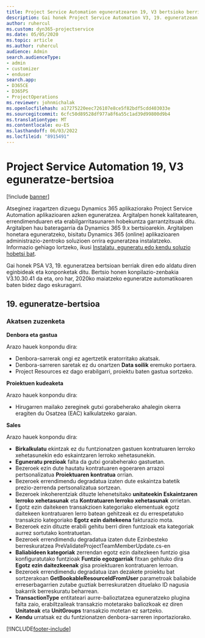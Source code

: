 ```yaml
---
title: Project Service Automation eguneratzearen 19, V3 bertsioko berrikuntzak edo aldaketak
description: Gai honek Project Service Automation V3, 19. eguneratzean erabilgarri dauden eginbideak eta konponketak ditu.
author: ruhercul
ms.custom: dyn365-projectservice
ms.date: 05/05/2020
ms.topic: article
ms.author: ruhercul
audience: Admin
search.audienceType:
- admin
- customizer
- enduser
search.app:
- D365CE
- D365PS
- ProjectOperations
ms.reviewer: johnmichalak
ms.openlocfilehash: a17275220eec726107e8ce5f82bdf5cdd403033e
ms.sourcegitcommit: 6cfc50d89528df977a8f6a55c1ad39d99800d9b4
ms.translationtype: MT
ms.contentlocale: eu-ES
ms.lasthandoff: 06/03/2022
ms.locfileid: "8915491"
---
```

# <a name="project-service-automation-update-release-19-v3"></a>Project Service Automation 19, V3 eguneratze-bertsioa

[!include [banner](../includes/psa-now-project-operations.md)]

Atseginez iragartzen dizuegu Dynamics 365 aplikaziorako Project Service Automation aplikazioaren azken eguneratzea. Argitalpen honek kalitatearen, errendimenduaren eta erabilgarritasunaren hobekuntza garrantzitsuak ditu. Argitalpen hau bateragarria da Dynamics 365 9.x bertsioarekin. Argitalpen honetara eguneratzeko, bisitatu Dynamics 365 (online) aplikazioaren administrazio-zentroko soluzioen orrira eguneratzea instalatzeko. Informazio gehiago lortzeko, ikusi [Instalatu, eguneratu edo kendu soluzio hobetsi bat](/power-platform/admin/install-remove-preferred-solution).

Gai honek PSA V3, 19. eguneratzea bertsioan berriak diren edo aldatu diren eginbideak eta konponketak ditu. Bertsio honen konpilazio-zenbakia V3.10.30.41 da eta, oro har, 2020ko maiatzeko eguneratze automatikoaren baten bidez dago eskuragarri.

## <a name="update-release-19"></a>19. eguneratze-bertsioa

### <a name="bug-fixes"></a>Akatsen zuzenketa

**Denbora eta gastua**

Arazo hauek konpondu dira: 

- Denbora-sarrerak ongi ez agertzetik eratorritako akatsak.
- Denbora-sarreren saretak ez du onartzen **Data soilik** eremuko portaera.
- Project Resources ez dago erabilgarri, proiektu baten gastua sortzeko.

**Proiektuen kudeaketa**

Arazo hauek konpondu dira: 

-  Hirugarren mailako zereginek gutxi gorabeherako ahalegin okerra eragiten du Osatzea (EAC) kalkulatzeko garaian.

**Sales**

Arazo hauek konpondu dira: 

- **Birkalkulatu** ekintzak ez du funtzionatzen gastuen kontratuaren lerroko xehetasunekin edo eskaintzaren lerroko xehetasunekin.
- **Eguneratu prezioak** falta da gutxi gorabeherako gastuetan.
-  Bezeroek ezin dute hautatu kontratuaren egoeraren arrazoi pertsonalizatua **Proiektuaren kontratua** orrian.
- Bezeroek errendimendu degradatua izaten dute eskaintza batetik prezio-zerrenda pertsonalizatua sortzean.
- Bezeroek inkoherentziak dituzte lehenetsitako **unitateekin** **Eskaintzaren lerroko xehetasunak** eta **Kontratuaren lerroko xehetasunak** orrietan.
- Egotz ezin daitekeen transakzioen kategoriako elementuak egotz daitekeen kontratuaren lerro batean gehitzeak ez du errespetatuko transakzio kategoriako **Egotz ezin daitekeena** fakturazio mota.
- Bezeroek ezin dituzte erabili gehitu berri diren funtzioak eta kategoriak aurrez sortutako kontratuetan.
- Bezeroek errendimendu degradatua izaten dute Ezinbesteko berreskuratzea PreValidateProjectTeamMemberUpdate.cs-en
- **Baliabideen kategoriak** zerrendan egotz ezin daitezkeen funtzio gisa konfiguratutako funtzioak **Funtzio egozgarriak** fitxan gehituko dira **Egotz ezin daitezkeenak** gisa proiektuaren kontratuaren lerroan.
- Bezeroek errendimendu degradatua izan dezakete proiektu bat sortzerakoan **GetBookableResourceIdFromUser** parametroak baliabide erreserbagarrien zutabe guztiak berreskuratzen dituelako ID nagusia bakarrik berreskuratu beharrean.
- **TransactionType** entitateari aurre-balioztatzea eguneratzeko plugina falta zaio, erabiltzaileak transakzio motetarako baliozkoak ez diren **Unitateak** eta **UnitGroups** transakzio motetan ez sartzeko.
- **Kendu** urratsak ez du funtzionatzen denbora-sarreren inportaziorako.


[!INCLUDE[footer-include](../includes/footer-banner.md)]
